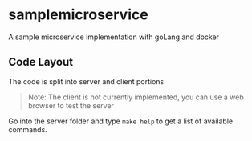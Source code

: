 # samplemicroservice

A sample microservice implementation with goLang and docker

## Code Layout

The code is split into server and client portions
> Note: The client is not currently implemented, you can use a web browser to test the server

Go into the server folder and type `make help` to get a list of available commands.
